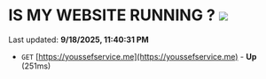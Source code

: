 # IS MY WEBSITE RUNNING ? [![](https://img.shields.io/static/v1?label=Sponsor&message=%E2%9D%A4&logo=GitHub&color=%23fe8e86)](https://github.com/sponsors/Youssef-Lehmam)

Last updated: **9/18/2025, 11:40:31 PM**

- `GET` [https://youssefservice.me](https://youssefservice.me) - **Up** (251ms)
